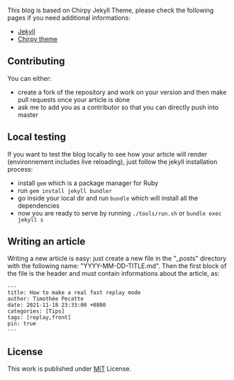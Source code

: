 This blog is based on Chirpy Jekyll Theme, please check the following pages if you need additional informations:  
 - [Jekyll](https://jekyllrb.com/)
 - [Chirpy theme](https://github.com/cotes2020/jekyll-theme-chirpy)


## Contributing

You can either:
 - create a fork of the repository and work on your version and then make pull requests once your article is done
 - ask me to add you as a contributor so that you can directly push into master


## Local testing

If you want to test the blog locally to see how your article will render (environnement includes live reloading), just follow the jekyll installation process:
 - install `gem` which is a package manager for Ruby
 - run `gem install jekyll bundler`
 - go inside your local dir and run `bundle` which will install all the dependencies
 - now you are ready to serve by running `./tools/run.sh` or `bundle exec jekyll s`

## Writing an article

Writing a new article is easy: just create a new file in the "_posts" directory with the following name: "YYYY-MM-DD-TITLE.md".
Then the first block of the file is the header and must contain informations about the article, as:
```
---
title: How to make a real fast replay mode
author: Timothée Pecatte
date: 2021-11-18 23:33:00 +0800
categories: [Tips]
tags: [replay,front]
pin: true
---
```

## License

This work is published under [MIT](https://github.com/cotes2020/jekyll-theme-chirpy/blob/master/LICENSE) License.
